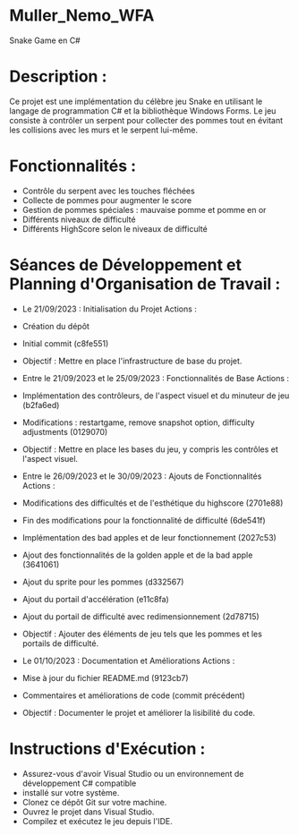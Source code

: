 # Muller_Nemo_WFA

Snake Game en C#


# Description :

Ce projet est une implémentation du célèbre jeu Snake en utilisant le langage de programmation C# et la bibliothèque Windows Forms. Le jeu consiste à contrôler un serpent pour collecter des pommes tout en évitant les collisions avec les murs et le serpent lui-même.

# Fonctionnalités :

- Contrôle du serpent avec les touches fléchées
- Collecte de pommes pour augmenter le score
- Gestion de pommes spéciales : mauvaise pomme et pomme en or
- Différents niveaux de difficulté
- Différents HighScore selon le niveaux de difficulté

# Séances de Développement et Planning d'Organisation de Travail : 

- Le 21/09/2023 : Initialisation du Projet
Actions :
- Création du dépôt 
- Initial commit (c8fe551)
- Objectif : Mettre en place l'infrastructure de base du projet.


- Entre le 21/09/2023 et le 25/09/2023 : Fonctionnalités de Base
Actions :
- Implémentation des contrôleurs, de l'aspect visuel et du minuteur de jeu (b2fa6ed)
- Modifications : restartgame, remove snapshot option, difficulty adjustments (0129070)
- Objectif : Mettre en place les bases du jeu, y compris les contrôles et l'aspect visuel.


- Entre le 26/09/2023 et le 30/09/2023 : Ajouts de Fonctionnalités
Actions :
- Modifications des difficultés et de l'esthétique du highscore (2701e88)
- Fin des modifications pour la fonctionnalité de difficulté (6de541f)
- Implémentation des bad apples et de leur fonctionnement (2027c53)
- Ajout des fonctionnalités de la golden apple et de la bad apple (3641061)
- Ajout du sprite pour les pommes (d332567)
- Ajout du portail d'accélération (e11c8fa)
- Ajout du portail de difficulté avec redimensionnement (2d78715)
- Objectif : Ajouter des éléments de jeu tels que les pommes et les portails de difficulté.


- Le 01/10/2023 : Documentation et Améliorations
Actions :
- Mise à jour du fichier README.md (9123cb7)
- Commentaires et améliorations de code (commit précédent)
- Objectif : Documenter le projet et améliorer la lisibilité du code.

# Instructions d'Exécution : 

- Assurez-vous d'avoir Visual Studio ou un environnement de développement C# compatible
- installé sur votre système.
- Clonez ce dépôt Git sur votre machine.
- Ouvrez le projet dans Visual Studio.
- Compilez et exécutez le jeu depuis l'IDE.
